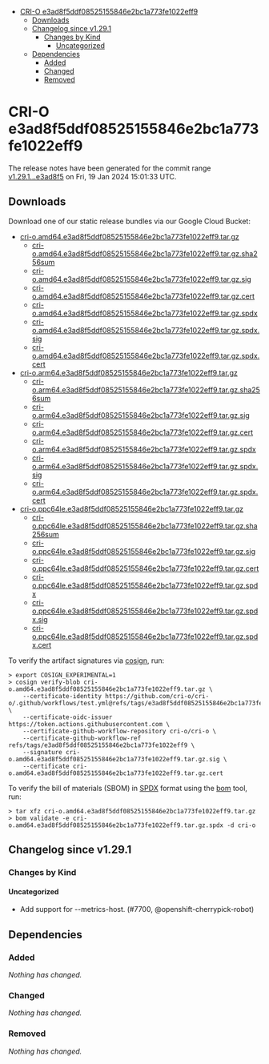 - [CRI-O e3ad8f5ddf08525155846e2bc1a773fe1022eff9](#cri-o-e3ad8f5ddf08525155846e2bc1a773fe1022eff9)
  - [Downloads](#downloads)
  - [Changelog since v1.29.1](#changelog-since-v1291)
    - [Changes by Kind](#changes-by-kind)
      - [Uncategorized](#uncategorized)
  - [Dependencies](#dependencies)
    - [Added](#added)
    - [Changed](#changed)
    - [Removed](#removed)

# CRI-O e3ad8f5ddf08525155846e2bc1a773fe1022eff9

The release notes have been generated for the commit range
[v1.29.1...e3ad8f5](https://github.com/cri-o/cri-o/compare/v1.29.1...e3ad8f5ddf08525155846e2bc1a773fe1022eff9) on Fri, 19 Jan 2024 15:01:33 UTC.

## Downloads

Download one of our static release bundles via our Google Cloud Bucket:

- [cri-o.amd64.e3ad8f5ddf08525155846e2bc1a773fe1022eff9.tar.gz](https://storage.googleapis.com/cri-o/artifacts/cri-o.amd64.e3ad8f5ddf08525155846e2bc1a773fe1022eff9.tar.gz)
  - [cri-o.amd64.e3ad8f5ddf08525155846e2bc1a773fe1022eff9.tar.gz.sha256sum](https://storage.googleapis.com/cri-o/artifacts/cri-o.amd64.e3ad8f5ddf08525155846e2bc1a773fe1022eff9.tar.gz.sha256sum)
  - [cri-o.amd64.e3ad8f5ddf08525155846e2bc1a773fe1022eff9.tar.gz.sig](https://storage.googleapis.com/cri-o/artifacts/cri-o.amd64.e3ad8f5ddf08525155846e2bc1a773fe1022eff9.tar.gz.sig)
  - [cri-o.amd64.e3ad8f5ddf08525155846e2bc1a773fe1022eff9.tar.gz.cert](https://storage.googleapis.com/cri-o/artifacts/cri-o.amd64.e3ad8f5ddf08525155846e2bc1a773fe1022eff9.tar.gz.cert)
  - [cri-o.amd64.e3ad8f5ddf08525155846e2bc1a773fe1022eff9.tar.gz.spdx](https://storage.googleapis.com/cri-o/artifacts/cri-o.amd64.e3ad8f5ddf08525155846e2bc1a773fe1022eff9.tar.gz.spdx)
  - [cri-o.amd64.e3ad8f5ddf08525155846e2bc1a773fe1022eff9.tar.gz.spdx.sig](https://storage.googleapis.com/cri-o/artifacts/cri-o.amd64.e3ad8f5ddf08525155846e2bc1a773fe1022eff9.tar.gz.spdx.sig)
  - [cri-o.amd64.e3ad8f5ddf08525155846e2bc1a773fe1022eff9.tar.gz.spdx.cert](https://storage.googleapis.com/cri-o/artifacts/cri-o.amd64.e3ad8f5ddf08525155846e2bc1a773fe1022eff9.tar.gz.spdx.cert)
- [cri-o.arm64.e3ad8f5ddf08525155846e2bc1a773fe1022eff9.tar.gz](https://storage.googleapis.com/cri-o/artifacts/cri-o.arm64.e3ad8f5ddf08525155846e2bc1a773fe1022eff9.tar.gz)
  - [cri-o.arm64.e3ad8f5ddf08525155846e2bc1a773fe1022eff9.tar.gz.sha256sum](https://storage.googleapis.com/cri-o/artifacts/cri-o.arm64.e3ad8f5ddf08525155846e2bc1a773fe1022eff9.tar.gz.sha256sum)
  - [cri-o.arm64.e3ad8f5ddf08525155846e2bc1a773fe1022eff9.tar.gz.sig](https://storage.googleapis.com/cri-o/artifacts/cri-o.arm64.e3ad8f5ddf08525155846e2bc1a773fe1022eff9.tar.gz.sig)
  - [cri-o.arm64.e3ad8f5ddf08525155846e2bc1a773fe1022eff9.tar.gz.cert](https://storage.googleapis.com/cri-o/artifacts/cri-o.arm64.e3ad8f5ddf08525155846e2bc1a773fe1022eff9.tar.gz.cert)
  - [cri-o.arm64.e3ad8f5ddf08525155846e2bc1a773fe1022eff9.tar.gz.spdx](https://storage.googleapis.com/cri-o/artifacts/cri-o.arm64.e3ad8f5ddf08525155846e2bc1a773fe1022eff9.tar.gz.spdx)
  - [cri-o.arm64.e3ad8f5ddf08525155846e2bc1a773fe1022eff9.tar.gz.spdx.sig](https://storage.googleapis.com/cri-o/artifacts/cri-o.arm64.e3ad8f5ddf08525155846e2bc1a773fe1022eff9.tar.gz.spdx.sig)
  - [cri-o.arm64.e3ad8f5ddf08525155846e2bc1a773fe1022eff9.tar.gz.spdx.cert](https://storage.googleapis.com/cri-o/artifacts/cri-o.arm64.e3ad8f5ddf08525155846e2bc1a773fe1022eff9.tar.gz.spdx.cert)
- [cri-o.ppc64le.e3ad8f5ddf08525155846e2bc1a773fe1022eff9.tar.gz](https://storage.googleapis.com/cri-o/artifacts/cri-o.ppc64le.e3ad8f5ddf08525155846e2bc1a773fe1022eff9.tar.gz)
  - [cri-o.ppc64le.e3ad8f5ddf08525155846e2bc1a773fe1022eff9.tar.gz.sha256sum](https://storage.googleapis.com/cri-o/artifacts/cri-o.ppc64le.e3ad8f5ddf08525155846e2bc1a773fe1022eff9.tar.gz.sha256sum)
  - [cri-o.ppc64le.e3ad8f5ddf08525155846e2bc1a773fe1022eff9.tar.gz.sig](https://storage.googleapis.com/cri-o/artifacts/cri-o.ppc64le.e3ad8f5ddf08525155846e2bc1a773fe1022eff9.tar.gz.sig)
  - [cri-o.ppc64le.e3ad8f5ddf08525155846e2bc1a773fe1022eff9.tar.gz.cert](https://storage.googleapis.com/cri-o/artifacts/cri-o.ppc64le.e3ad8f5ddf08525155846e2bc1a773fe1022eff9.tar.gz.cert)
  - [cri-o.ppc64le.e3ad8f5ddf08525155846e2bc1a773fe1022eff9.tar.gz.spdx](https://storage.googleapis.com/cri-o/artifacts/cri-o.ppc64le.e3ad8f5ddf08525155846e2bc1a773fe1022eff9.tar.gz.spdx)
  - [cri-o.ppc64le.e3ad8f5ddf08525155846e2bc1a773fe1022eff9.tar.gz.spdx.sig](https://storage.googleapis.com/cri-o/artifacts/cri-o.ppc64le.e3ad8f5ddf08525155846e2bc1a773fe1022eff9.tar.gz.spdx.sig)
  - [cri-o.ppc64le.e3ad8f5ddf08525155846e2bc1a773fe1022eff9.tar.gz.spdx.cert](https://storage.googleapis.com/cri-o/artifacts/cri-o.ppc64le.e3ad8f5ddf08525155846e2bc1a773fe1022eff9.tar.gz.spdx.cert)

To verify the artifact signatures via [cosign](https://github.com/sigstore/cosign), run:

```console
> export COSIGN_EXPERIMENTAL=1
> cosign verify-blob cri-o.amd64.e3ad8f5ddf08525155846e2bc1a773fe1022eff9.tar.gz \
    --certificate-identity https://github.com/cri-o/cri-o/.github/workflows/test.yml@refs/tags/e3ad8f5ddf08525155846e2bc1a773fe1022eff9 \
    --certificate-oidc-issuer https://token.actions.githubusercontent.com \
    --certificate-github-workflow-repository cri-o/cri-o \
    --certificate-github-workflow-ref refs/tags/e3ad8f5ddf08525155846e2bc1a773fe1022eff9 \
    --signature cri-o.amd64.e3ad8f5ddf08525155846e2bc1a773fe1022eff9.tar.gz.sig \
    --certificate cri-o.amd64.e3ad8f5ddf08525155846e2bc1a773fe1022eff9.tar.gz.cert
```

To verify the bill of materials (SBOM) in [SPDX](https://spdx.org) format using the [bom](https://sigs.k8s.io/bom) tool, run:

```console
> tar xfz cri-o.amd64.e3ad8f5ddf08525155846e2bc1a773fe1022eff9.tar.gz
> bom validate -e cri-o.amd64.e3ad8f5ddf08525155846e2bc1a773fe1022eff9.tar.gz.spdx -d cri-o
```

## Changelog since v1.29.1

### Changes by Kind

#### Uncategorized
 - Add support for --metrics-host. (#7700, @openshift-cherrypick-robot)

## Dependencies

### Added
_Nothing has changed._

### Changed
_Nothing has changed._

### Removed
_Nothing has changed._

